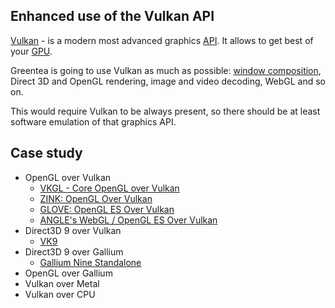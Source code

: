 ## Enhanced use of the Vulkan API

[Vulkan](https://en.wikipedia.org/wiki/Vulkan_(API)) - is a modern most advanced graphics [API](https://en.wikipedia.org/wiki/Application_programming_interface). It allows to get best of your [GPU](https://en.wikipedia.org/wiki/Graphics_processing_unit).

Greentea is going to use Vulkan as much as possible: [window composition](https://en.wikipedia.org/wiki/Compositing_window_manager), Direct 3D and OpenGL rendering, image and video decoding, WebGL and so on.

This would require Vulkan to be always present, so there should be at least software emulation of that graphics API.

## Case study

- OpenGL over Vulkan
  - [VKGL - Core OpenGL over Vulkan](https://github.com/kbiElude/VKGL)
  - [ZINK: OpenGL Over Vulkan](https://gitlab.freedesktop.org/kusma/mesa/commits/zink)
  - [GLOVE: OpenGL ES Over Vulkan](https://github.com/Think-Silicon/GLOVE)
  - [ANGLE's WebGL / OpenGL ES Over Vulkan](https://github.com/google/angle/tree/master/src/libANGLE/renderer/vulkan)
- Direct3D 9 over Vulkan
  - [VK9](https://github.com/disks86/VK9)
- Direct3D 9 over Gallium
  - [Gallium Nine Standalone](https://github.com/dhewg/nine)
- OpenGL over Gallium
- Vulkan over Metal
- Vulkan over CPU
